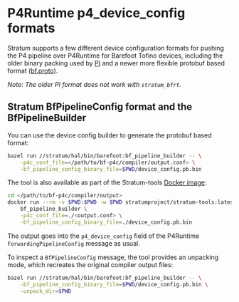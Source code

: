<!--
Copyright 2018 Barefoot Networks, Inc.
Copyright 2018-present Open Networking Foundation

SPDX-License-Identifier: Apache-2.0
-->

# P4Runtime p4_device_config formats

Stratum supports a few different device configuration formats for pushing the P4
pipeline over P4Runtime for Barefoot Tofino devices, including
the older binary packing used by [PI](https://github.com/p4lang/PI)
and a newer more flexible protobuf based format ([bf.proto](/stratum/hal/lib/barefoot/bf.proto)).

*Note: The older PI format does not work with `stratum_bfrt`.*

## Stratum BfPipelineConfig format and the BfPipelineBuilder

You can use the device config builder to generate the protobuf based format:

```bash
bazel run //stratum/hal/bin/barefoot:bf_pipeline_builder -- \
    -p4c_conf_file=</path/to/bf-p4c/compiler/output.conf> \
    -bf_pipeline_config_binary_file=$PWD/device_config.pb.bin
```

The tool is also available as part of the Stratum-tools [Docker image](https://hub.docker.com/repository/docker/stratumproject/stratum-tools):

```bash
cd </path/to/bf-p4c/compiler/output>
docker run --rm -v $PWD:$PWD -w $PWD stratumproject/stratum-tools:latest \
    bf_pipeline_builder \
    -p4c_conf_file=./<output.conf> \
    -bf_pipeline_config_binary_file=./device_config.pb.bin
```

The output goes into the `p4_device_config` field of the P4Runtime
`ForwardingPipelineConfig` message as usual.

To inspect a `BfPipelineConfig` message, the tool provides an unpacking mode,
which recreates the original compiler output files:

```bash
bazel run //stratum/hal/bin/barefoot:bf_pipeline_builder -- \
    -bf_pipeline_config_binary_file=$PWD/device_config.pb.bin \
    -unpack_dir=$PWD
```
